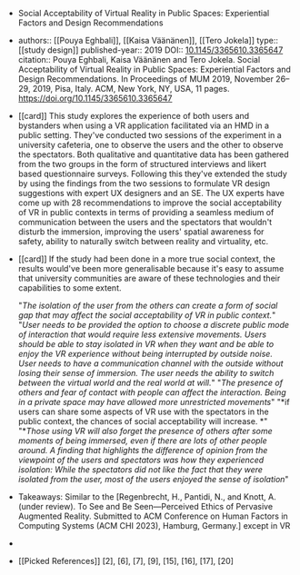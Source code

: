 - Social Acceptability of Virtual Reality in Public Spaces: Experiential Factors and Design Recommendations
- authors:: [[Pouya Eghbali]], [[Kaisa Väänänen]], [[Tero Jokela]]
  type:: [[study design]]
  published-year:: 2019
  DOI:: [10.1145/3365610.3365647](https://doi.org/10.1145/3365610.3365647)
  citation:: Pouya Eghbali, Kaisa Väänänen and Tero Jokela. Social Acceptability of Virtual Reality in Public Spaces: Experiential Factors and Design Recommendations. In Proceedings of MUM 2019, November 26–29, 2019, Pisa, Italy. ACM, New York, NY, USA, 11 pages. https://doi.org/10.1145/3365610.3365647
- [[card]] This study explores the experience of both users and bystanders when using a VR application facilitated via an HMD in a public setting. They've conducted two sessions of the experiment in a university cafeteria, one to observe the users and the other to observe the spectators. Both qualitative and quantitative data has been gathered from the two groups in the form of structured interviews and likert based questionnaire surveys. Following this they've extended the study by using the findings from the two sessions to formulate VR design suggestions with expert UX designers and an SE. The UX experts have come up with 28 recommendations to improve the social acceptability of VR in public contexts in terms of providing a seamless medium of communication between the users and the spectators that wouldn't disturb the immersion, improving the users' spatial awareness for safety, ability to naturally switch between reality and virtuality, etc.
- [[card]] If the study had been done in a more true social context, the results would've been more generalisable because it's easy to assume that university communities are aware of these technologies and their capabilities to some extent. 
  
  "*The isolation of the user from the others can create a form of social gap that may affect the social acceptability of VR in public context.*"
  "*User needs to be provided the option to choose a discrete public mode of interaction that would require less extensive movements.
  Users should be able to stay isolated in VR when they want and be able to enjoy the VR experience without being interrupted by outside noise.
   User needs to have a communication channel with the outside without losing their sense of immersion. 
  The user needs the ability to switch between the virtual world and the real world at will.*"
  "*The presence of others and fear of contact with people can affect the interaction.
  Being in a private space may have allowed more unrestricted movements*"
  "*if users can share some aspects of VR use with the spectators in the public context, the chances of social acceptability will increase. *"
  "**Those using VR will also forget the presence of others after some moments of being immersed, even if there are lots of other people around. A finding that highlights the difference of opinion from the viewpoint of the users and spectators was how they experienced isolation: While the spectators did not like the fact that they were isolated from the user, most of the users enjoyed the sense of isolation*"
- Takeaways: Similar to the [Regenbrecht, H., Pantidi, N., and Knott, A. (under review). To See and Be Seen—Perceived Ethics of Pervasive Augmented Reality. Submitted to ACM Conference on Human Factors in Computing Systems (ACM CHI 2023), Hamburg, Germany.] except in VR
-
- [[Picked References]] [2], [6], [7], [9], [15], [16], [17], [20]